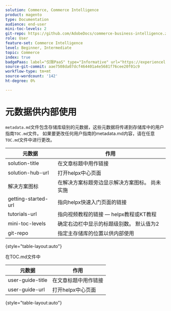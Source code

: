 ```yaml
---
solution: Commerce, Commerce Intelligence
product: magento
type: Documentation
audience: end-user
mini-toc-levels: 2
git-repo: https://github.com/AdobeDocs/commerce-business-intelligence.zh-Hans
role: User
feature-set: Commerce Intelligence
level: Beginner, Intermediate
topic: Commerce
index: true
badgePaas: label="仅限PaaS" type="Informative" url="https://experienceleague.adobe.com/zh-hans/docs/commerce/user-guides/product-solutions" tooltip="仅适用于云项目(Adobe管理的PaaS基础架构)和内部部署项目上的Adobe Commerce 。"
source-git-commit: aae7508da07dcf464401a4e5681f76cee20f01c9
workflow-type: tm+mt
source-wordcount: '142'
ht-degree: 0%

---
```



# 元数据供内部使用

`metadata.md`文件包含存储库级别的元数据，这些元数据将传递到存储库中的用户指南`TOC.md`文件。 如果要更改任何用户指南的metadata.md内容，请在任意`TOC.md`文件中进行更改。

| 元数据 | 作用 |
|--- |--- |
| solution-title | 在文章标题中用作链接 |
| solution-hub-url | 打开helpx中心页面 |
| 解决方案图标 | 在解决方案标题旁边显示解决方案图标。 尚未实施 |
| getting-started-url | 指向helpx快速入门页面的链接 |
| tutorials-url | 指向视频教程的链接 — helpx教程或KT教程 |
| mini-toc-levels | 确定右边栏中显示的标题级别数。 默认值为2 |
| git-repo | 指定主存储库的位置以供内部使用 |

{style="table-layout:auto"}

在TOC.md文件中

| 元数据 | 作用 |
|--- |--- |
| user-guide-title | 在文章标题中用作链接 |
| user-guide-url | 打开helpx中心页面 |

{style="table-layout:auto"}
